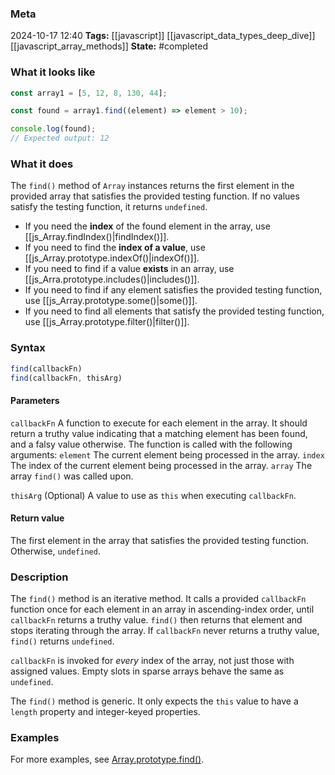 ### Meta
2024-10-17 12:40
**Tags:** [[javascript]] [[javascript_data_types_deep_dive]] [[javascript_array_methods]]
**State:** #completed

### What it looks like
```JavaScript title:app.js
const array1 = [5, 12, 8, 130, 44];

const found = array1.find((element) => element > 10);

console.log(found);
// Expected output: 12
```

### What it does
The `find()` method of `Array` instances returns the first element in the provided array that satisfies the provided testing function. If no values satisfy the testing function, it returns `undefined`.
- If you need the **index** of the found element in the array, use [[js_Array.findIndex()|findIndex()]].
- If you need to find the **index of a value**, use [[js_Array.prototype.indexOf()|indexOf()]].
- If you need to find if a value **exists** in an array, use [[js_Arra.prototype.includes()|includes()]].
- If you need to find if any element satisfies the provided testing function, use [[js_Array.prototype.some()|some()]].
- If you need to find all elements that satisfy the provided testing function, use [[js_Array.prototype.filter()|filter()]].

### Syntax
```JavaScript title:app.js
find(callbackFn)
find(callbackFn, thisArg)
```

#### Parameters
`callbackFn`
A function to execute for each element in the array. It should return a truthy value indicating that a matching element has been found, and a falsy value otherwise. The function is called with the following arguments:
	`element`
	The current element being processed in the array.
	`index`
	The index of the current element being processed in the array.
	`array`
	The array `find()` was called upon.

`thisArg` (Optional)
A value to use as `this` when executing `callbackFn`.

#### Return value
The first element in the array that satisfies the provided testing function. Otherwise, `undefined`.

### Description
The `find()` method is an iterative method. It calls a provided `callbackFn` function once for each element in an array in ascending-index order, until `callbackFn` returns a truthy value. `find()` then returns that element and stops iterating through the array. If `callbackFn` never returns a truthy value, `find()` returns `undefined`.

`callbackFn` is invoked for *every* index of the array, not just those with assigned values. Empty slots in sparse arrays behave the same as `undefined`.

The `find()` method is generic. It only expects the `this` value to have a `length` property and integer-keyed properties.

### Examples
For more examples, see [Array.prototype.find()](https://developer.mozilla.org/en-US/docs/Web/JavaScript/Reference/Global_Objects/Array/find#examples).